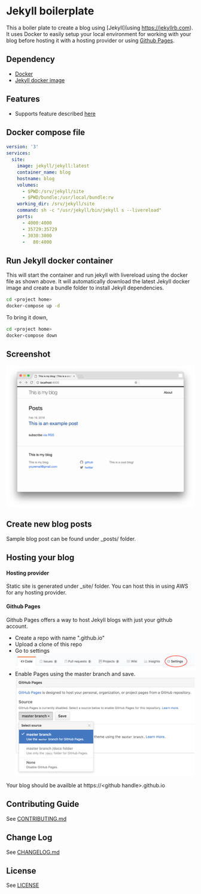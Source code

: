 # Jekyll boilerplate

This a boiler plate to create a blog using [Jekyll](using https://jekyllrb.com). It uses Docker to easily setup your local environment for working with your blog before hosting it with a hosting provider or using [Github Pages](https://pages.github.com/).

## Dependency

- [Docker](https://www.docker.com/)
- [Jekyll docker image](https://github.com/envygeeks/jekyll-docker/blob/master/README.md)

## Features

- Supports feature described [here](https://github.com/envygeeks/jekyll-docker/blob/master/README.md)

## Docker compose file

```yaml
version: '3'
services:
  site:
    image: jekyll/jekyll:latest
    container_name: blog
    hostname: blog
    volumes:
      - $PWD:/srv/jekyll/site
      - $PWD/bundle:/usr/local/bundle:rw
    working_dir: /srv/jekyll/site
    command: sh -c "/usr/jekyll/bin/jekyll s --livereload"
    ports:
      - 4000:4000
      - 35729:35729
      - 3030:3000
      -   80:4000
```

## Run Jekyll docker container

This will start the container and run jekyll with livereload using the docker file as shown above. It will automatically download the latest Jekyll docker image and create a bundle folder to install Jekyll dependencies.  

```bash
cd <project home>
docker-compose up -d
```

To bring it down,

```bash
cd <project home>
docker-compose down
```

## Screenshot

![blog screenshot](screenshot1.png)

## Create new blog posts

Sample blog post can be found under _posts/ folder.

## Hosting your blog

#### Hosting provider

Static site is generated under _site/ folder. You can host this in using AWS for any hosting provider.

#### Github Pages

Github Pages offers a way to host Jekyll blogs with just your github account. 

- Create a repo with name "<github handle>.github.io"
- Upload a clone of this repo
- Go to settings
![settings](screenshot2.png)
- Enable Pages using the master branch and save.
![github pages](screenshot3.png)

Your blog should be availble at https://\<github handle\>.github.io

## Contributing Guide

See [CONTRIBUTING.md](CONTRIBUTING.md)

## Change Log

See [CHANGELOG.md](CHANGELOG.md)

## License

See [LICENSE](LICENSE)
